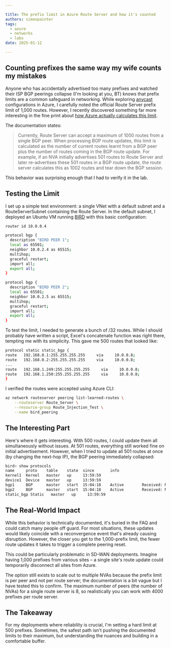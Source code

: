 ```yaml
---

title: The prefix limit in Azure Route Server and how it's counted
authors: simonpainter
tags:
  - azure
  - networks
  - labs
date: 2025-01-12

---
```

## Counting prefixes the same way my wife counts my mistakes

Anyone who has accidentally advertised too many prefixes and watched their ISP BGP peerings collapse (I'm looking at you, BT) knows that prefix limits are a common safeguard in networking. While exploring [anycast](anycast-route-server.md) configurations in Azure, I carefully noted the official Route Server prefix limit of 1,000 routes. However, I recently discovered something far more interesting in the fine print about [how Azure actually calculates this limit](https://learn.microsoft.com/en-us/azure/route-server/route-server-faq#how-is-the-1000-route-limit-calculated-on-a-bgp-peering-session-between-an-nva-and-azure-route-server).
<!-- truncate -->
The documentation states:

> Currently, Route Server can accept a maximum of 1000 routes from a single BGP peer. When processing BGP route updates, this limit is calculated as the number of current routes learnt from a BGP peer plus the number of routes coming in the BGP route update. For example, if an NVA initially advertises 501 routes to Route Server and later re-advertises these 501 routes in a BGP route update, the route server calculates this as 1002 routes and tear down the BGP session.

This behavior was surprising enough that I had to verify it in the lab.

## Testing the Limit

I set up a simple test environment: a single VNet with a default subnet and a RouteServerSubnet containing the Route Server. In the default subnet, I deployed an Ubuntu VM running [BIRD](https://bird.network.cz) with this basic configuration:

```bash
router id 10.0.0.4

protocol bgp {
  description "BIRD PEER 1";
  local as 65501;
  neighbor 10.0.2.4 as 65515;
  multihop;
  graceful restart;
  import all;
  export all;
}

protocol bgp {
  description "BIRD PEER 2";
  local as 65501;
  neighbor 10.0.2.5 as 65515;
  multihop;
  graceful restart;
  import all;
  export all;
}
```

To test the limit, I needed to generate a bunch of /32 routes. While I should probably have written a script, Excel's concatenate function was right there, tempting me with its simplicity. This gave me 500 routes that looked like:

```bash
protocol static static_bgp {
route   192.168.0.1:255.255.255.255     via     10.0.0.8;
route   192.168.0.2:255.255.255.255     via     10.0.0.8;
...
route   192.168.1.249:255.255.255.255     via     10.0.0.8;
route   192.168.1.250:255.255.255.255     via     10.0.0.8;
}
```

I verified the routes were accepted using Azure CLI:

```bash
az network routeserver peering list-learned-routes \
    --routeserver Route_Server \
    --resource-group Route_Injection_Test \
    --name bird_peering
```

## The Interesting Part

Here's where it gets interesting. With 500 routes, I could update them all simultaneously without issues. At 501 routes, everything still worked fine on initial advertisement. However, when I tried to update all 501 routes at once (by changing the next-hop IP), the BGP peering immediately collapsed:

```bash
bird> show protocols 
name     proto    table    state  since       info
kernel1  Kernel   master   up     13:59:59    
device1  Device   master   up     13:59:59    
bgp1     BGP      master   start  15:04:18    Active        Received: Maximum number of prefixes reached
bgp2     BGP      master   start  15:04:18    Active        Received: Maximum number of prefixes reached
static_bgp Static   master   up     13:59:59    
```

## The Real-World Impact

While this behavior is technically documented, it's buried in the FAQ and could catch many people off guard. For most situations, these updates would likely coincide with a reconvergence event that's already causing disruption. However, the closer you get to the 1,000-prefix limit, the fewer route updates it takes to trigger a complete peering reset.

This could be particularly problematic in SD-WAN deployments. Imagine having 1,000 prefixes from various sites – a single site's route update could temporarily disconnect all sites from Azure.

The option still exists to scale out to multiple NVAs because the prefix limit is per peer and not per route server; the documentation is a bit vague but I have tested this to confirm. The maximum number of peers (the number of NVAs) for a single route server is 8, so realistically you can work with 4000 prefixes per route server.

## The Takeaway

For my deployments where reliability is crucial, I'm setting a hard limit at 500 prefixes. Sometimes, the safest path isn't pushing the documented limits to their maximum, but understanding the nuances and building in a comfortable buffer.
